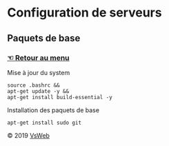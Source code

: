 Configuration de serveurs
==
Paquets de base
-
### [&#9756; Retour au menu](../README.md)
Mise à jour du system
    
    source .bashrc && 
    apt-get update -y &&
    apt-get install build-essential -y
    
Installation des paquets de base

    apt-get install sudo git
   
&copy; 2019 [VsWeb](https://vsweb.be) 

















